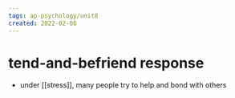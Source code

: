 ```yaml
---
tags: ap-psychology/unit8 
created: 2022-02-06
---
```


# tend-and-befriend response

- under [[stress]], many people try to help and bond with others

<!---->